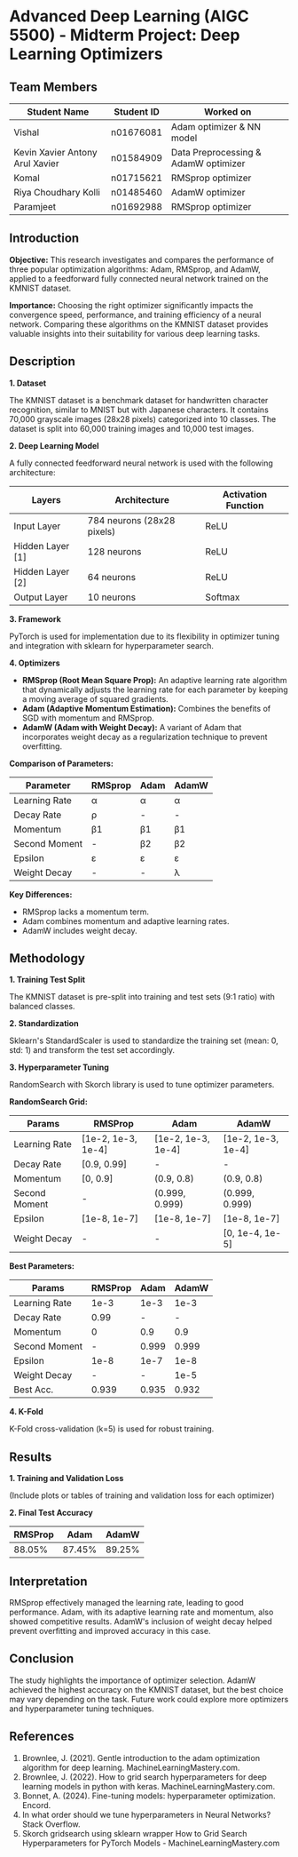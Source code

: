 # Advanced Deep Learning (AIGC 5500) - Midterm Project: Deep Learning Optimizers

## Team Members

| Student Name | Student ID | Worked on |
|---|---|---|
| Vishal | n01676081 | Adam optimizer & NN model |
| Kevin Xavier Antony Arul Xavier | n01584909 | Data Preprocessing & AdamW optimizer |
| Komal | n01715621 | RMSprop optimizer |
| Riya Choudhary Kolli | n01485460 | AdamW optimizer |
| Paramjeet | n01692988 | RMSprop optimizer |

## Introduction

**Objective:** This research investigates and compares the performance of three popular optimization algorithms: Adam, RMSprop, and AdamW, applied to a feedforward fully connected neural network trained on the KMNIST dataset.

**Importance:**  Choosing the right optimizer significantly impacts the convergence speed, performance, and training efficiency of a neural network. Comparing these algorithms on the KMNIST dataset provides valuable insights into their suitability for various deep learning tasks.

## Description

**1. Dataset**

The KMNIST dataset is a benchmark dataset for handwritten character recognition, similar to MNIST but with Japanese characters. It contains 70,000 grayscale images (28x28 pixels) categorized into 10 classes. The dataset is split into 60,000 training images and 10,000 test images.

**2. Deep Learning Model**

A fully connected feedforward neural network is used with the following architecture:

| Layers | Architecture | Activation Function |
|---|---|---|
| Input Layer | 784 neurons (28x28 pixels) | ReLU |
| Hidden Layer [1] | 128 neurons | ReLU |
| Hidden Layer [2] | 64 neurons | ReLU |
| Output Layer | 10 neurons | Softmax |

**3. Framework**

PyTorch is used for implementation due to its flexibility in optimizer tuning and integration with sklearn for hyperparameter search.

**4. Optimizers**

* **RMSprop (Root Mean Square Prop):**  An adaptive learning rate algorithm that dynamically adjusts the learning rate for each parameter by keeping a moving average of squared gradients.
* **Adam (Adaptive Momentum Estimation):** Combines the benefits of SGD with momentum and RMSprop.
* **AdamW (Adam with Weight Decay):** A variant of Adam that incorporates weight decay as a regularization technique to prevent overfitting.

**Comparison of Parameters:**

| Parameter | RMSprop | Adam | AdamW |
|---|---|---|---|
| Learning Rate | α | α | α |
| Decay Rate | ρ | - | - |
| Momentum | β1 | β1 | β1 |
| Second Moment | - | β2 | β2 |
| Epsilon | ε | ε | ε |
| Weight Decay | - | - | λ |

**Key Differences:**

* RMSprop lacks a momentum term.
* Adam combines momentum and adaptive learning rates.
* AdamW includes weight decay.

## Methodology

**1. Training Test Split**

The KMNIST dataset is pre-split into training and test sets (9:1 ratio) with balanced classes.

**2. Standardization**

Sklearn's StandardScaler is used to standardize the training set (mean: 0, std: 1) and transform the test set accordingly.

**3. Hyperparameter Tuning**

RandomSearch with Skorch library is used to tune optimizer parameters.

**RandomSearch Grid:**

| Params | RMSProp | Adam | AdamW |
|---|---|---|---|
| Learning Rate | [1e-2, 1e-3, 1e-4] | [1e-2, 1e-3, 1e-4] | [1e-2, 1e-3, 1e-4] |
| Decay Rate | [0.9, 0.99] | - | - |
| Momentum | [0, 0.9] | (0.9, 0.8) | (0.9, 0.8) |
| Second Moment | - | (0.999, 0.999) | (0.999, 0.999) |
| Epsilon | [1e-8, 1e-7] | [1e-8, 1e-7] | [1e-8, 1e-7] |
| Weight Decay | - | - | [0, 1e-4, 1e-5] |

**Best Parameters:**

| Params | RMSProp | Adam | AdamW |
|---|---|---|---|
| Learning Rate | 1e-3 | 1e-3 | 1e-3 |
| Decay Rate | 0.99 | - | - |
| Momentum | 0 | 0.9 | 0.9 |
| Second Moment | - | 0.999 | 0.999 |
| Epsilon | 1e-8 | 1e-7 | 1e-8 |
| Weight Decay | - | - | 1e-5 |
| Best Acc. | 0.939 | 0.935 | 0.932 |

**4. K-Fold**

K-Fold cross-validation (k=5) is used for robust training.

## Results

**1. Training and Validation Loss**

(Include plots or tables of training and validation loss for each optimizer)

**2. Final Test Accuracy**

| RMSProp | Adam | AdamW |
|---|---|---|
| 88.05% | 87.45% | 89.25% |

## Interpretation

RMSprop effectively managed the learning rate, leading to good performance. Adam, with its adaptive learning rate and momentum, also showed competitive results. AdamW's inclusion of weight decay helped prevent overfitting and improved accuracy in this case.

## Conclusion

The study highlights the importance of optimizer selection. AdamW achieved the highest accuracy on the KMNIST dataset, but the best choice may vary depending on the task. Future work could explore more optimizers and hyperparameter tuning techniques.

## References

1. Brownlee, J. (2021). Gentle introduction to the adam optimization algorithm for deep learning. MachineLearningMastery.com. 
2. Brownlee, J. (2022). How to grid search hyperparameters for deep learning models in python with keras. MachineLearningMastery.com. 
3. Bonnet, A. (2024). Fine-tuning models: hyperparameter optimization. Encord. 
4. In what order should we tune hyperparameters in Neural Networks? Stack Overflow. 
5. Skorch gridsearch using sklearn wrapper How to Grid Search Hyperparameters for PyTorch Models - MachineLearningMastery.com
